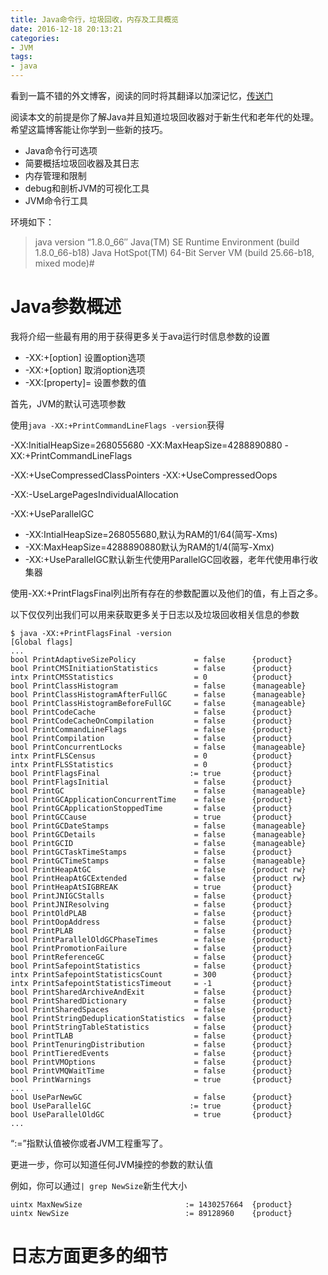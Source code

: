 ```yaml
---
title: Java命令行，垃圾回收，内存及工具概览
date: 2016-12-18 20:13:21
categories:
- JVM
tags:
- java
---
```


看到一篇不错的外文博客，阅读的同时将其翻译以加深记忆，<a href="https://www.ctheu.com/2016/01/10/java-cli-gc-memory-and-tools-overview/">传送门</a>

阅读本文的前提是你了解Java并且知道垃圾回收器对于新生代和老年代的处理。希望这篇博客能让你学到一些新的技巧。

- Java命令行可选项
- 简要概括垃圾回收器及其日志
- 内存管理和限制
- debug和剖析JVM的可视化工具
- JVM命令行工具

环境如下：

>java version “1.8.0_66″
>Java(TM) SE Runtime Environment (build 1.8.0_66-b18)
>Java HotSpot(TM) 64-Bit Server VM (build 25.66-b18, mixed mode)# 

<!--more-->

# Java参数概述

我将介绍一些最有用的用于获得更多关于ava运行时信息参数的设置

- -XX:+[option]    设置option选项
- -XX:+[option]    取消option选项
- -XX:[property]=    设置参数的值

首先，JVM的默认可选项参数

使用`java -XX:+PrintCommandLineFlags -version`获得

-XX:InitialHeapSize=268055680 -XX:MaxHeapSize=4288890880 -XX:+PrintCommandLineFlags

-XX:+UseCompressedClassPointers -XX:+UseCompressedOops 

-XX:-UseLargePagesIndividualAllocation

-XX:+UseParallelGC

- -XX:IntialHeapSize=268055680,默认为RAM的1/64(简写-Xms)
- -XX:MaxHeapSize=4288890880默认为RAM的1/4(简写-Xmx)
- -XX:+UseParallelGC默认新生代使用ParallelGC回收器，老年代使用串行收集器

使用-XX:+PrintFlagsFinal列出所有存在的参数配置以及他们的值，有上百之多。

以下仅仅列出我们可以用来获取更多关于日志以及垃圾回收相关信息的参数

```
$ java -XX:+PrintFlagsFinal -version
[Global flags]
...
bool PrintAdaptiveSizePolicy             = false      {product}
bool PrintCMSInitiationStatistics        = false      {product}
intx PrintCMSStatistics                  = 0          {product}
bool PrintClassHistogram                 = false      {manageable}
bool PrintClassHistogramAfterFullGC      = false      {manageable}
bool PrintClassHistogramBeforeFullGC     = false      {manageable}
bool PrintCodeCache                      = false      {product}
bool PrintCodeCacheOnCompilation         = false      {product}
bool PrintCommandLineFlags               = false      {product}
bool PrintCompilation                    = false      {product}
bool PrintConcurrentLocks                = false      {manageable}
intx PrintFLSCensus                      = 0          {product}
intx PrintFLSStatistics                  = 0          {product}
bool PrintFlagsFinal                    := true       {product}
bool PrintFlagsInitial                   = false      {product}
bool PrintGC                             = false      {manageable}
bool PrintGCApplicationConcurrentTime    = false      {product}
bool PrintGCApplicationStoppedTime       = false      {product}
bool PrintGCCause                        = true       {product}
bool PrintGCDateStamps                   = false      {manageable}
bool PrintGCDetails                      = false      {manageable}
bool PrintGCID                           = false      {manageable}
bool PrintGCTaskTimeStamps               = false      {product}
bool PrintGCTimeStamps                   = false      {manageable}
bool PrintHeapAtGC                       = false      {product rw}
bool PrintHeapAtGCExtended               = false      {product rw}
bool PrintHeapAtSIGBREAK                 = true       {product}
bool PrintJNIGCStalls                    = false      {product}
bool PrintJNIResolving                   = false      {product}
bool PrintOldPLAB                        = false      {product}
bool PrintOopAddress                     = false      {product}
bool PrintPLAB                           = false      {product}
bool PrintParallelOldGCPhaseTimes        = false      {product}
bool PrintPromotionFailure               = false      {product}
bool PrintReferenceGC                    = false      {product}
bool PrintSafepointStatistics            = false      {product}
intx PrintSafepointStatisticsCount       = 300        {product}
intx PrintSafepointStatisticsTimeout     = -1         {product}
bool PrintSharedArchiveAndExit           = false      {product}
bool PrintSharedDictionary               = false      {product}
bool PrintSharedSpaces                   = false      {product}
bool PrintStringDeduplicationStatistics  = false      {product}
bool PrintStringTableStatistics          = false      {product}
bool PrintTLAB                           = false      {product}
bool PrintTenuringDistribution           = false      {product}
bool PrintTieredEvents                   = false      {product}
bool PrintVMOptions                      = false      {product}
bool PrintVMQWaitTime                    = false      {product}
bool PrintWarnings                       = true       {product}
...
bool UseParNewGC                         = false      {product}
bool UseParallelGC                      := true       {product}
bool UseParallelOldGC                    = true       {product}
...
```

“:=”指默认值被你或者JVM工程重写了。

更进一步，你可以知道任何JVM操控的参数的默认值

例如，你可以通过`| grep NewSize`新生代大小

```
uintx MaxNewSize                       := 1430257664  {product}
uintx NewSize                          := 89128960    {product}
```

# 日志方面更多的细节

